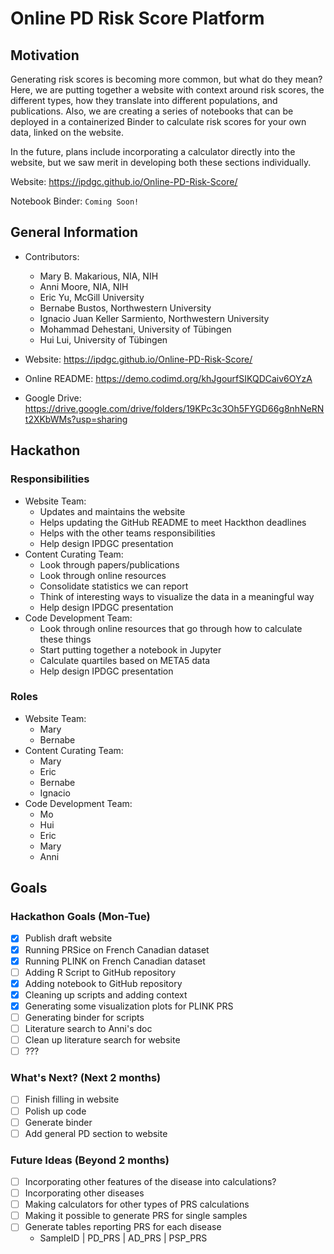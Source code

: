 # Online PD Risk Score Platform

## Motivation 
Generating risk scores is becoming more common, but what do they mean? Here, we are putting together a website with context around risk scores, the different types, how they translate into different populations, and publications. Also, we are creating a series of notebooks that can be deployed in a containerized Binder to calculate risk scores for your own data, linked on the website. 

In the future, plans include incorporating a calculator directly into the website, but we saw merit in developing both these sections individually. 

Website: https://ipdgc.github.io/Online-PD-Risk-Score/ 

Notebook Binder: `Coming Soon!`


## General Information 
- Contributors:
    - Mary B. Makarious, NIA, NIH
    - Anni Moore, NIA, NIH
    - Eric Yu, McGill University 
    - Bernabe Bustos, Northwestern University
    - Ignacio Juan Keller Sarmiento, Northwestern University
    - Mohammad Dehestani, University of Tübingen
    - Hui Lui, University of Tübingen

- Website: https://ipdgc.github.io/Online-PD-Risk-Score/ 
- Online README: https://demo.codimd.org/khJgourfSIKQDCaiv6OYzA 
- Google Drive: https://drive.google.com/drive/folders/19KPc3c3Oh5FYGD66g8nhNeRNt2XKbWMs?usp=sharing


## Hackathon

### Responsibilities 
- Website Team:
    - Updates and maintains the website 
    - Helps updating the GitHub README to meet Hackthon deadlines
    - Helps with the other teams responsibilities
    - Help design IPDGC presentation
- Content Curating Team:
    - Look through papers/publications
    - Look through online resources
    - Consolidate statistics we can report
    - Think of interesting ways to visualize the data in a meaningful way
    - Help design IPDGC presentation
- Code Development Team: 
    - Look through online resources that go through how to calculate these things
    - Start putting together a notebook in Jupyter 
    - Calculate quartiles based on META5 data
    - Help design IPDGC presentation 

### Roles
- Website Team:
    - Mary
    - Bernabe
- Content Curating Team:
    - Mary
    - Eric 
    - Bernabe 
    - Ignacio
- Code Development Team: 
    - Mo 
    - Hui
    - Eric
    - Mary
    - Anni

## Goals

### Hackathon Goals (Mon-Tue)
- [x] Publish draft website 
- [x] Running PRSice on French Canadian dataset
- [x] Running PLINK on French Canadian dataset
- [ ] Adding R Script to GitHub repository 
- [x] Adding notebook to GitHub repository
- [x] Cleaning up scripts and adding context
- [x] Generating some visualization plots for PLINK PRS
- [ ] Generating binder for scripts 
- [ ] Literature search to Anni's doc
- [ ] Clean up literature search for website 
- [ ] ???  

### What's Next? (Next 2 months)
- [ ] Finish filling in website
- [ ] Polish up code
- [ ] Generate binder 
- [ ] Add general PD section to website 

### Future Ideas (Beyond 2 months)
- [ ] Incorporating other features of the disease into calculations?
- [ ] Incorporating other diseases
- [ ] Making calculators for other types of PRS calculations 
- [ ] Making it possible to generate PRS for single samples 
- [ ] Generate tables reporting PRS for each disease
    - SampleID | PD_PRS | AD_PRS | PSP_PRS 
